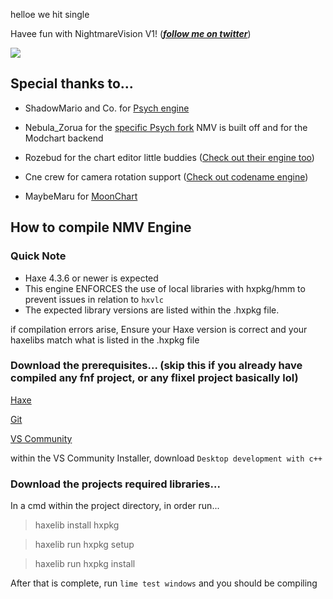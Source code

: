 helloe we hit single

Havee fun with NightmareVision V1! (***[follow me on twitter](https://twitter.com/DuskieWhy)***)

![](https://github.com/DuskieWhy/NightmareVision/blob/V1/assets/game/images/branding/NMV.png)

## Special thanks to...

* ShadowMario and Co. for [Psych engine](https://github.com/ShadowMario/FNF-PsychEngine)

* Nebula_Zorua for the [specific Psych fork](https://github.com/nebulazorua/exe-psych-fork) NMV is built off and for the Modchart backend

* Rozebud for the chart editor little buddies ([Check out their engine too](https://github.com/ThatRozebudDude/FPS-Plus-Public))

* Cne crew for camera rotation support ([Check out codename engine](https://github.com/CodenameCrew/CodenameEngine))

* MaybeMaru for [MoonChart](https://github.com/MaybeMaru/moonchart)

## How to compile NMV Engine

### Quick Note
- Haxe 4.3.6 or newer is expected
- This engine ENFORCES the use of local libraries with hxpkg/hmm to prevent issues in relation to `hxvlc`
- The expected library versions are listed within the .hxpkg file. 

if compilation errors arise, Ensure your Haxe version is correct and your haxelibs match what is listed in the .hxpkg file

### Download the prerequisites... (skip this if you already have compiled any fnf project, or any flixel project basically lol)

[Haxe](https://haxe.org/download/)

[Git](https://git-scm.com/downloads)

[VS Community](https://visualstudio.microsoft.com/vs/community/)

within the VS Community Installer, download `Desktop development with c++`

### Download the projects required libraries...

In a cmd within the project directory, in order run...

> haxelib install hxpkg

> haxelib run hxpkg setup

> haxelib run hxpkg install

After that is complete, run `lime test windows` and you should be compiling
